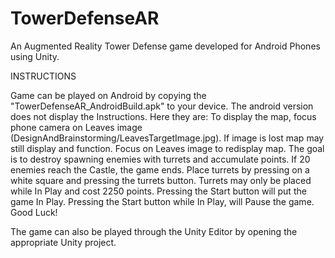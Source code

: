 # TowerDefenseAR
An Augmented Reality Tower Defense game developed for Android Phones using Unity.

INSTRUCTIONS

Game can be played on Android by copying the "TowerDefenseAR_AndroidBuild.apk" to your device. The android version does not display the Instructions. Here they are:
To display the map, focus phone camera on Leaves image (DesignAndBrainstorming/LeavesTargetImage.jpg).
If image is lost map may still display and function. Focus on Leaves image to redisplay map.
The goal is to destroy spawning enemies with turrets and accumulate points.
If 20 enemies reach the Castle, the game ends.
Place turrets by pressing on a white square and pressing the turrets button.
Turrets may only be placed while In Play and cost 2250 points.
Pressing the Start button will put the game In Play.
Pressing the Start button while In Play, will Pause the game.
Good Luck!

The game can also be played through the Unity Editor by opening the appropriate Unity project.
